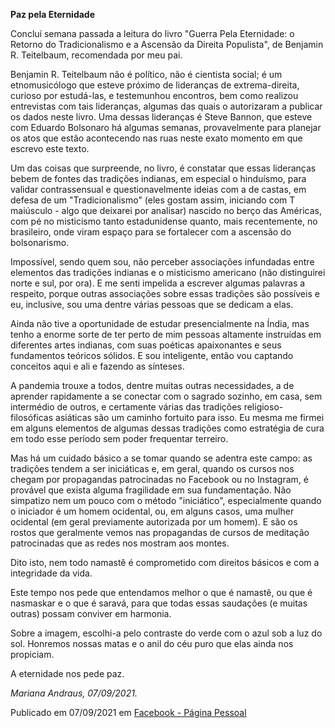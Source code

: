 **Paz pela Eternidade**

Concluí semana passada a leitura do livro "Guerra Pela Eternidade: o Retorno do Tradicionalismo e a Ascensão da Direita Populista", de Benjamin R. Teitelbaum, recomendada por meu pai.   

Benjamin R. Teitelbaum não é político, não é cientista social; é um etnomusicólogo que esteve próximo de lideranças de extrema-direita, curioso por estudá-las, e testemunhou encontros, bem como realizou entrevistas com tais lideranças, algumas das quais o autorizaram a publicar os dados neste livro. Uma dessas lideranças é Steve Bannon, que esteve com Eduardo Bolsonaro há algumas semanas, provavelmente para planejar os atos que estão acontecendo nas ruas neste exato momento em que escrevo este texto.  

Um das coisas que surpreende, no livro, é constatar que essas lideranças bebem de fontes das tradições indianas, em especial o hinduísmo, para validar contrassensual e questionavelmente ideias com a de castas, em defesa de um "Tradicionalismo" (eles gostam assim, iniciando com T maiúsculo - algo que deixarei por analisar) nascido no berço das Américas, com pé no misticismo tanto estadunidense quanto, mais recentemente, no brasileiro, onde viram espaço para se fortalecer com a ascensão do bolsonarismo.  

Impossível, sendo quem sou, não perceber associações infundadas entre elementos das tradições indianas e o misticismo americano (não distinguirei norte e sul, por ora). E me senti impelida a escrever algumas palavras a respeito, porque outras associações sobre essas tradições são possíveis e eu, inclusive, sou uma dentre várias pessoas que se dedicam a elas.  

Ainda não tive a oportunidade de estudar presencialmente na Índia, mas tenho a enorme sorte de ter perto de mim pessoas altamente instruídas em diferentes artes indianas, com suas poéticas apaixonantes e seus fundamentos teóricos sólidos. E sou inteligente, então vou captando conceitos aqui e ali e fazendo as sínteses.  

A pandemia trouxe a todos, dentre muitas outras necessidades, a de aprender rapidamente a se conectar com o sagrado sozinho, em casa, sem intermédio de outros, e certamente várias das tradições religioso-filosóficas asiáticas são um caminho fortuito para isso. Eu mesma me firmei em alguns elementos de algumas dessas tradições como estratégia de cura em todo esse período sem poder frequentar terreiro.  

Mas há um cuidado básico a se tomar quando se adentra este campo: as tradições tendem a ser iniciáticas e, em geral, quando os cursos nos chegam por propagandas patrocinadas no Facebook ou no Instagram, é provável que exista alguma fragilidade em sua fundamentação. Não simpatizo nem um pouco com o método "iniciático", especialmente quando o iniciador é um homem ocidental, ou, em alguns casos, uma mulher ocidental (em geral previamente autorizada por um homem). E são os rostos que geralmente vemos nas propagandas de cursos de meditação patrocinadas que as redes nos mostram aos montes.  

Dito isto, nem todo namastê é comprometido com direitos básicos e com a integridade da vida.  

Este tempo nos pede que entendamos melhor o que é namastê, ou que é nasmaskar e o que é saravá, para que todas essas saudações (e muitas outras) possam conviver em harmonia.  

Sobre a imagem, escolhi-a pelo contraste do verde com o azul sob a luz do sol. Honremos nossas matas e o anil do céu puro que elas ainda nos propiciam.  

A eternidade nos pede paz.  

*Mariana Andraus, 07/09/2021.*

Publicado em 07/09/2021 em [Facebook - Página Pessoal](https://www.facebook.com/mariana.b.andraus/posts/10161165905222678)